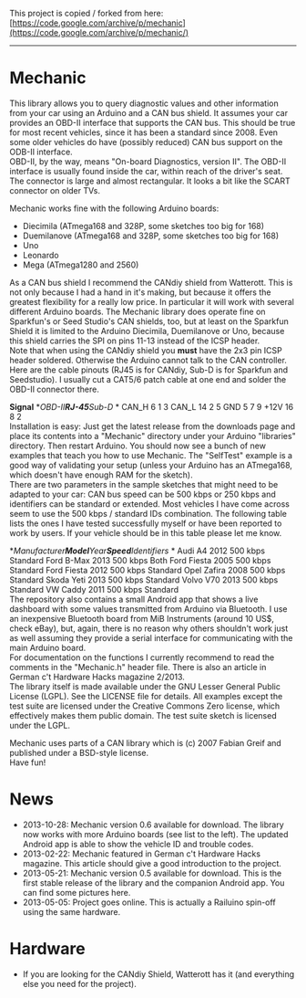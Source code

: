 This project is copied / forked from here: [https://code.google.com/archive/p/mechanic](https://code.google.com/archive/p/mechanic/)  

----  
  
# Mechanic  
This library allows you to query diagnostic values and other information from your car using an Arduino and a CAN bus shield. It assumes your car provides an OBD-II interface that supports the CAN bus. This should be true for most recent vehicles, since it has been a standard since 2008. Even some older vehicles do have (possibly reduced) CAN bus support on the ODB-II interface.  
OBD-II, by the way, means "On-board Diagnostics, version II". The OBD-II interface is usually found inside the car, within reach of the driver's seat. The connector is large and almost rectangular. It looks a bit like the SCART connector on older TVs.  
  
Mechanic works fine with the following Arduino boards:  
* Diecimila (ATmega168 and 328P, some sketches too big for 168) 
* Duemilanove (ATmega168 and 328P, some sketches too big for 168) 
* Uno 
* Leonardo 
* Mega (ATmega1280 and 2560)  
  
As a CAN bus shield I recommend the CANdiy shield from Watterott. This is not only because I had a hand in it's making, but because it offers the greatest flexibility for a really low price. In particular it will work with several different Arduino boards. The Mechanic library does operate fine on Sparkfun's or Seed Studio's CAN shields, too, but at least on the Sparkfun Shield it is limited to the Arduino Diecimila, Duemilanove or Uno, because this shield carries the SPI on pins 11-13 instead of the ICSP header.  
Note that when using the CANdiy shield you **must** have the 2x3 pin ICSP header soldered. Otherwise the Arduino cannot talk to the CAN controller.  
Here are the cable pinouts (RJ45 is for CANdiy, Sub-D is for Sparkfun and Seedstudio). I usually cut a CAT5/6 patch cable at one end and solder the OBD-II connector there.  
  
**Signal** **OBD-II****RJ-45****Sub-D* *  CAN\_H 6 1 3 CAN\_L 14 2 5 GND 5 7 9 +12V 16 8 2  
Installation is easy: Just get the latest release from the downloads page and place its contents into a "Mechanic" directory under your Arduino "libraries" directory. Then restart Arduino. You should now see a bunch of new examples that teach you how to use Mechanic. The "SelfTest" example is a good way of validating your setup (unless your Arduino has an ATmega168, which doesn't have enough RAM for the sketch).  
There are two parameters in the sample sketches that might need to be adapted to your car: CAN bus speed can be 500 kbps or 250 kbps and identifiers can be standard or extended. Most vehicles I have come across seem to use the 500 kbps / standard IDs combination. The following table lists the ones I have tested successfully myself or have been reported to work by users. If your vehicle should be in this table please let me know.  
  
**Manufacturer****Model****Year****Speed****Identifiers* *  Audi A4 2012 500 kbps Standard Ford B-Max 2013 500 kbps Both Ford Fiesta 2005 500 kbps Standard Ford Fiesta 2012 500 kbps Standard Opel Zafira 2008 500 kbps Standard Skoda Yeti 2013 500 kbps Standard Volvo V70 2013 500 kbps Standard VW Caddy 2011 500 kbps Standard  
The repository also contains a small Android app that shows a live dashboard with some values transmitted from Arduino via Bluetooth. I use an inexpensive Bluetooth board from MiB Instruments (around 10 US$, check eBay), but, again, there is no reason why others shouldn't work just as well assuming they provide a serial interface for communicating with the main Arduino board.  
For documentation on the functions I currently recommend to read the comments in the "Mechanic.h" header file. There is also an article in German c't Hardware Hacks magazine 2/2013.  
The library itself is made available under the GNU Lesser General Public License (LGPL). See the LICENSE file for details. All examples except the test suite are licensed under the Creative Commons Zero license, which effectively makes them public domain. The test suite sketch is licensed under the LGPL.  
  
Mechanic uses parts of a CAN library which is (c) 2007 Fabian Greif and published under a BSD-style license.  
Have fun!  
  
# News  
* 2013-10-28: Mechanic version 0.6 available for download. The library now works with more Arduino boards (see list to the left). The updated Android app is able to show the vehicle ID and trouble codes.  
* 2013-02-22: Mechanic featured in German c't Hardware Hacks magazine. This article should give a good introduction to the project.  
* 2013-05-21: Mechanic version 0.5 available for download. This is the first stable release of the library and the companion Android app. You can find some pictures here.  
* 2013-05-05: Project goes online. This is actually a Railuino spin-off using the same hardware.  
# Hardware  
* If you are looking for the CANdiy Shield, Watterott has it (and everything else you need for the project).  

